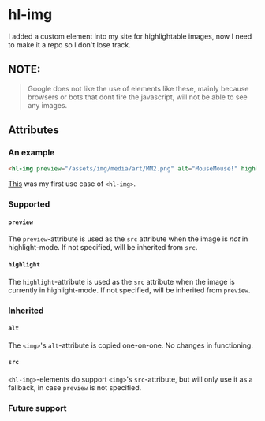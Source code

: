 # hl-img
I added a custom element into my site for highlightable images, now I need to make it a repo so I don't lose track.
## NOTE:
> Google does not like the use of elements like these, mainly because browsers or bots that dont fire the javascript, will not be able to see any images.

## Attributes
### An example
```html
<hl-img preview="/assets/img/media/art/MM2.png" alt="MouseMouse!" highlight="/assets/img/media/art/MM2.webp"></hl-img>
```
[This](https://strawmelonjuice.com/blog?p=posts/art/mousemouse-3.2) was my first use case of `<hl-img>`.
### Supported
#### `preview`
The `preview`-attribute is used as the `src` attribute when the image is _not_ in highlight-mode. If not specified, will be inherited from `src`.
#### `highlight`
The `highlight`-attribute is used as the `src` attribute when the image is currently in highlight-mode. If not specified, will be inherited from `preview`.
### Inherited
#### `alt`
The `<img>`'s `alt`-attribute is copied one-on-one. No changes in functioning.
#### `src`
`<hl-img>`-elements do support `<img>`'s `src`-attribute, but will only use it as a fallback, in case `preview` is not specified.
### Future support
